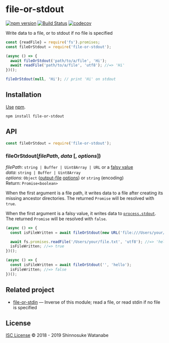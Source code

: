 # file-or-stdout

[![npm version](https://img.shields.io/npm/v/file-or-stdout.svg)](https://www.npmjs.com/package/file-or-stdout)
[![Build Status](https://travis-ci.com/shinnn/file-or-stdout.svg?branch=master)](https://travis-ci.com/shinnn/file-or-stdout)
[![codecov](https://codecov.io/gh/shinnn/file-or-stdout/branch/master/graph/badge.svg)](https://codecov.io/gh/shinnn/file-or-stdout)

Write data to a file, or to stdout if no file is specified

```javascript
const {readFile} = require('fs').promises;
const fileOrStdout = require('file-or-stdout');

(async () => {
  await fileOrStdout('path/to/a/file', 'Hi');
  await readFile('path/to/a/file', 'utf8'); //=> 'Hi'
})();

fileOrStdout(null, 'Hi'); // print 'Hi' on stdout
```

## Installation

[Use](https://docs.npmjs.com/cli/install) [npm](https://docs.npmjs.com/about-npm/).

```
npm install file-or-stdout
```

## API

```javascript
const fileOrStdout = require('file-or-stdout');
```

### fileOrStdout(*filePath*, *data* [, *options*])

*filePath*: `string | Buffer | Uint8Array | URL` or a [falsy value](https://developer.mozilla.org/docs/Glossary/Falsy)  
*data*: `string | Buffer | Uint8Array`  
*options*: `Object` ([output-file](https://github.com/shinnn/output-file) [options](https://github.com/shinnn/output-file#options)) or `string` (encoding)  
Return: `Promise<boolean>`

When the first argument is a file path, it writes data to a file after creating its missing ancestor directories. The returned `Promise` will be resolved with `true`.

When the first argument is a falsy value, it writes data to [`process.stdout`](https://nodejs.org/api/process.html#process_process_stdout). The returned `Promise` will be resolved with `false`.

```javascript
(async () => {
  const isFileWritten = await fileOrStdout(new URL('file:///Users/your/file.txt'), 'hello');

  await fs.promises.readFile('/Users/your/file.txt', 'utf8'); //=> 'hello'
  isFileWritten; //=> true
})();

(async () => {
  const isFileWritten = await fileOrStdout('', 'hello');
  isFileWritten; //=> false
})();
```

## Related project

* [file-or-stdin](https://github.com/shinnn/file-or-stdin) — Inverse of this module; read a file, or read stdin if no file is specified

## License

[ISC License](./LICENSE) © 2018 - 2019 Shinnosuke Watanabe
